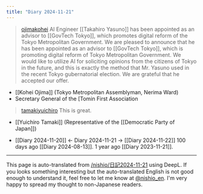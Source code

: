 ```yaml
---
title: "Diary 2024-11-21"
---
```


> [ojimakohei](https://x.com/ojimakohei/status/1859523552028094911) AI Engineer [[Takahiro Yasuno]] has been appointed as an advisor to [[GovTech Tokyo]], which promotes digital reform of the Tokyo Metropolitan Government. We are pleased to announce that he has been appointed as an advisor to [[GovTech Tokyo]], which is promoting digital reform of Tokyo Metropolitan Government. We would like to utilize AI for soliciting opinions from the citizens of Tokyo in the future, and this is exactly the method that Mr. Yasuno used in the recent Tokyo gubernatorial election. We are grateful that he accepted our offer.
- [[Kohei Ojima]] (Tokyo Metropolitan Assemblyman, Nerima Ward)
- Secretary General of the [Tomin First Association
> [tamakiyuichiro](https://x.com/tamakiyuichiro/status/1859527471387078732) This is great.
- [[Yuichiro Tamaki]] (Representative of the [[Democratic Party of Japan]])


- [[Diary 2024-11-20]] ← Diary 2024-11-21 → [[Diary 2024-11-22]]
100 days ago [[Diary 2024-08-13]].
1 year ago [[Diary 2023-11-21]].
---
This page is auto-translated from [/nishio/日記2024-11-21](https://scrapbox.io/nishio/日記2024-11-21) using DeepL. If you looks something interesting but the auto-translated English is not good enough to understand it, feel free to let me know at [@nishio_en](https://twitter.com/nishio_en). I'm very happy to spread my thought to non-Japanese readers.
